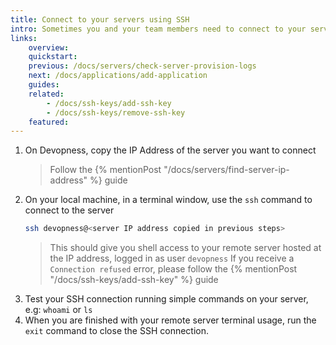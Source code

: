 ```yaml
---
title: Connect to your servers using SSH
intro: Sometimes you and your team members need to connect to your servers to run commands from the terminal. Connect via SSH to ensure your servers only executes commands by authorized SSH keys.
links:
    overview:
    quickstart:
    previous: /docs/servers/check-server-provision-logs
    next: /docs/applications/add-application
    guides:
    related:
        - /docs/ssh-keys/add-ssh-key
        - /docs/ssh-keys/remove-ssh-key
    featured:
---
```


1. On Devopness, copy the IP Address of the server you want to connect
    > Follow the {% mentionPost "/docs/servers/find-server-ip-address" %} guide
1. On your local machine, in a terminal window, use the `ssh` command to connect to the server
    ```bash
    ssh devopness@<server IP address copied in previous steps>
    ```
    > This should give you shell access to your remote server hosted at the IP address, logged in as user `devopness`
    > If you receive a `Connection refused` error, please follow the {% mentionPost "/docs/ssh-keys/add-ssh-key" %} guide
1. Test your SSH connection running simple commands on your server, e.g: `whoami` or `ls`
1. When you are finished with your remote server terminal usage, run the `exit` command to close the SSH connection.
